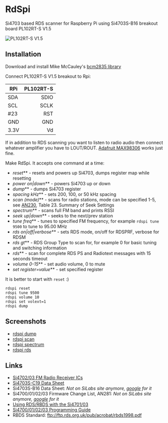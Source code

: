 RdSpi
=====

Si4703 based RDS scanner for Raspberry Pi using Si4703S-B16 breakout board PL102RT-S V1.5

![PL102RT-S V1.5](http://1.bp.blogspot.com/-j91XFG7MIac/U4t7Ey8lmWI/AAAAAAAAATA/-J92Tfr5Ej0/s1600/pl102rt-s-v15.png)

Installation
------------

Download and install Mike McCauley's [bcm2835 library](http://www.airspayce.com/mikem/bcm2835/)

Connect PL102RT-S V1.5 breakout to Rpi:

| RPi   | PL102RT-S |
| ----- |----------:|
| SDA   | SDIO      |
| SCL   | SCLK      |
| #23   | RST       |
| GND   | GND       |
|3.3V   | Vd        |

If in addition to RDS scanning you want to listen to radio audio then connect
whatever amplifier you have to LOUT/ROUT. [Adafruit MAX98306](http://www.adafruit.com/products/987) works just fine.

Make RdSpi. It accepts one command at a time:

* _reset_** - resets and powers up Si4703, dumps register map while resetting
* _power on|down_** - powers Si4703 up or down
* _dump_** - dumps Si4703 register
* _spacing kHz_** - sets 200, 100, or 50 kHz spacing
* _scan (mode)_** - scans for radio stations, mode can be specified 1-5, see [AN230](http://www.silabs.com/Support%20Documents/TechnicalDocs/AN230.pdf), Table 23. Summary of Seek Settings
* _spectrum_** - scans full FM band and prints RSSI
* _seek up|down_** - seeks to the next/prev station
* _tune freq_**  - tunes to specified FM frequency, for example `rdspi tune 9500` to tune to 95.00 MHz
* _rds on|off|verbose_** - sets RDS mode, on/off for RDSPRF, verbose for RDSM
* _rds gt_** - RDS Group Type to scan for, for example 0 for basic tuning and switching information
* _rds_** - scan for complete RDS PS and Radiotext messages with 15 seconds timeout
* _volume 0-15_** - set audio volume, 0 to mute
* _set register=value_** - set specified register

It is better to start with `reset` :)

```
rdspi reset
rdspi tune 9500
rdspi volume 10
rdspi set volext=1
rdspi dump
```

Screenshots
-----------

* [rdspi dump](http://3.bp.blogspot.com/-OXuzT8qIl9Y/U4uHJIeWVyI/AAAAAAAAATQ/cm2Y-9AsPI0/s1600/dump.png)
* [rdspi scan](http://4.bp.blogspot.com/-w3Rr9ScBuhA/U4uHeOIE43I/AAAAAAAAATY/xRO8Dcd-KSw/s1600/scan.png)
* [rdspi spectrum](http://1.bp.blogspot.com/-7OW7MaMvY_M/U4uHlLo7ZaI/AAAAAAAAATg/le6EdWwt_OI/s1600/spectrum.png)
* [rdspi rds](http://1.bp.blogspot.com/-Lwb6mZEmLF4/U4uH0sbmRTI/AAAAAAAAATo/-339yycuW_E/s1600/rds.png)

Links
-----

* [Si4702/03 FM Radio Receiver ICs](http://www.silabs.com/products/audio/fmreceivers/pages/si470203.aspx)
* [Si4703S-C19 Data Sheet](https://www.sparkfun.com/datasheets/BreakoutBoards/Si4702-03-C19-1.pdf)
* Si4703S-B16 Data Sheet: *Not on SiLabs site anymore, [google](https://www.google.com/search?q=Si4703+B16) for it*
* Si4700/01/02/03 Firmware Change List, AN281: *Not on SiLabs site anymore, [google](https://www.google.com/search?q=Si4700%2F01%2F02%2F03+Firmware+Change+List%2C+AN281) for it*
* [Using RDS/RBDS with the Si4701/03](http://www.silabs.com/Support%20Documents/TechnicalDocs/AN243.pdf)
* [Si4700/01/02/03 Programming Guide](http://www.silabs.com/Support%20Documents/TechnicalDocs/AN230.pdf)
* RBDS Standard: ftp://ftp.rds.org.uk/pub/acrobat/rbds1998.pdf
